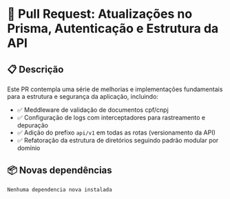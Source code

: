 # 🧩 Pull Request: Atualizações no Prisma, Autenticação e Estrutura da API

## 📋 Descrição

Este PR contempla uma série de melhorias e implementações fundamentais para a estrutura e segurança da aplicação, incluindo:

- ✅ Meddleware de validação de documentos cpf/cnpj
- ✅ Configuração de logs com interceptadores para rastreamento e depuração
- ✅ Adição do prefixo `api/v1` em todas as rotas (versionamento da API)
- ✅ Refatoração da estrutura de diretórios seguindo padrão modular por domínio

## 📦 Novas dependências
    Nenhuma dependencia nova instalada